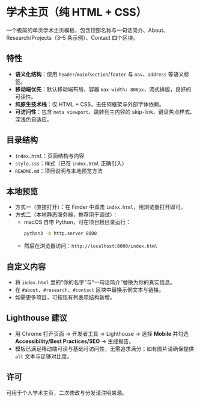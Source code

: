 # 学术主页（纯 HTML + CSS）

一个极简的单页学术主页模板，包含顶部名称与一句话简介、About、Research/Projects（3–5 条示例）、Contact 四个区块。

## 特性
- **语义化结构**：使用 `header`/`main`/`section`/`footer` 与 `nav`、`address` 等语义标签。
- **移动端优先**：默认移动端布局，容器 `max-width: 800px`，流式排版，良好的可读性。
- **纯原生技术栈**：仅 HTML + CSS，无任何框架与外部字体依赖。
- **可访问性**：包含 `meta viewport`、跳转到主内容的 skip-link、键盘焦点样式、深浅色自适应。

## 目录结构
- `index.html`：页面结构与内容
- `style.css`：样式（已在 `index.html` 正确引入）
- `README.md`：项目说明与本地预览方法

## 本地预览
- 方式一（直接打开）：在 Finder 中双击 `index.html`，用浏览器打开即可。
- 方式二（本地静态服务器，推荐用于调试）：
  - macOS 自带 Python，可在项目根目录运行：
    ```bash
    python3 -m http.server 8000
    ```
  - 然后在浏览器访问：`http://localhost:8000/index.html`

## 自定义内容
- 将 `index.html` 里的“你的名字”与“一句话简介”替换为你的真实信息。
- 在 `#about`、`#research`、`#contact` 区块中替换示例文本与链接。
- 如需更多项目，可按现有列表项结构新增。

## Lighthouse 建议
- 用 Chrome 打开页面 → 开发者工具 → Lighthouse → 选择 **Mobile** 并勾选 **Accessibility/Best Practices/SEO** → 生成报告。
- 模板已满足移动端可读与基础可访问性，无需追求满分；如有图片请确保提供 `alt` 文本与足够对比度。

## 许可
可用于个人学术主页，二次修改与分发请注明来源。
